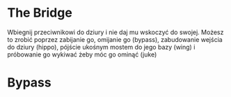 # The Bridge 
Wbiegnij przeciwnikowi do dziury i nie daj mu wskoczyć do swojej. Możesz to zrobić poprzez zabijanie go, omijanie go (bypass), zabudowanie wejścia do dziury (hippo), pójście ukośnym mostem do jego bazy (wing) i próbowanie go wykiwać żeby móc go ominąć (juke)

# Bypass

